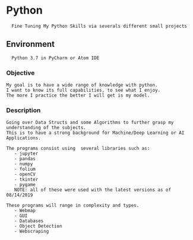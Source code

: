 # Python
      Fine Tuning My Python Skills via severals different small projects 

## Environment
      Python 3.7 in PyCharm or Atom IDE
      
### Objective 
    My goal is to have a wide range of knowledge with python. 
    I want to know its full capabilities, to see what I enjoy.
    The more I practice the better I will get is my model. 

###  Description
 ```
Going over Data Structs and some Algorithms to further grasp my understanding of the subjects.
This is to have a strong background for Machine/Deep Learning or AI Applications.

The programs consist using  several libraries such as: 
    - jupyter
    - pandas
    - numpy
    - folium
    - openCV
    - tkinter 
    - pygame 
    NOTE: all of these were used with the latest versions as of 08/14/2019

These programs will range in complexity and types. 
    - Webmap
    - GUI
    - Databases
    - Object Detection 
    - Webscraping 
    

